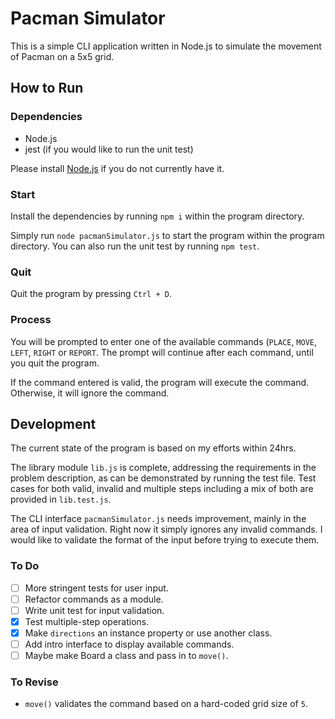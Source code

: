 # Pacman Simulator

This is a simple CLI application written in Node.js to simulate the movement of Pacman on a 5x5 grid. 

## How to Run

### Dependencies

- Node.js
- jest (if you would like to run the unit test)

Please install [Node.js](https://nodejs.org/en/download/) if you do not currently have it.

### Start

Install the dependencies by running `npm i` within the program directory.

Simply run `node pacmanSimulator.js` to start the program within the program directory. You can also run the unit test by running `npm test`.

### Quit

Quit the program by pressing `Ctrl + D`. 

### Process

You will be prompted to enter one of the available commands (`PLACE`, `MOVE`, `LEFT`, `RIGHT` or `REPORT`. The prompt will continue after each command, until you quit the program.

If the command entered is valid, the program will execute the command. Otherwise, it will ignore the command.

## Development

The current state of the program is based on my efforts within 24hrs. 

The library module `lib.js` is complete, addressing the requirements in the problem description, as can be demonstrated by running the test file. Test cases for both valid, invalid and multiple steps including a mix of both are provided in `lib.test.js`.

The CLI interface `pacmanSimulator.js` needs improvement, mainly in the area of input validation. Right now it simply ignores any invalid commands. I would like to validate the format of the input before trying to execute them.

### To Do

- [ ] More stringent tests for user input.
- [ ] Refactor commands as a module.
- [ ] Write unit test for input validation.
- [X] Test multiple-step operations.
- [X] Make `directions` an instance property or use another class.
- [ ] Add intro interface to display available commands.
- [ ] Maybe make Board a class and pass in to `move()`.

### To Revise

- `move()` validates the command based on a hard-coded grid size of `5`.

